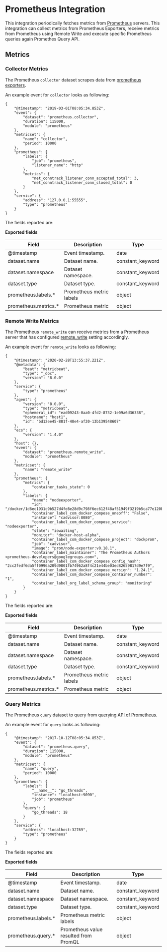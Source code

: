 # Prometheus Integration

This integration periodically fetches metrics from [Prometheus](https://prometheus.io/) servers.
This integration can collect metrics from Prometheus Exporters, receive metrics from Prometheus using Remote Write
and execute specific Prometheus queries again Promethes Query API.

## Metrics

### Collector Metrics

The Prometheus `collector` dataset scrapes data from [prometheus exporters](https://prometheus.io/docs/instrumenting/exporters/).

An example event for `collector` looks as following:

```$json
{
    "@timestamp": "2019-03-01T08:05:34.853Z",
    "event": {
        "dataset": "prometheus.collector",
        "duration": 115000,
        "module": "prometheus"
    },
    "metricset": {
        "name": "collector",
        "period": 10000
    },
    "prometheus": {
        "labels": {
            "job": "prometheus",
            "listener_name": "http"
        },
        "metrics": {
            "net_conntrack_listener_conn_accepted_total": 3,
            "net_conntrack_listener_conn_closed_total": 0
        }
    },
    "service": {
        "address": "127.0.0.1:55555",
        "type": "prometheus"
    }
}
```

The fields reported are:

**Exported fields**

| Field | Description | Type |
|---|---|---|
| @timestamp | Event timestamp. | date |
| dataset.name | Dataset name. | constant_keyword |
| dataset.namespace | Dataset namespace. | constant_keyword |
| dataset.type | Dataset type. | constant_keyword |
| prometheus.labels.* | Prometheus metric labels | object |
| prometheus.metrics.* | Prometheus metric | object |



### Remote Write Metrics

The Prometheus `remote_write` can receive metrics from a Prometheus server that
has configured [remote_write](https://prometheus.io/docs/prometheus/latest/configuration/configuration/#remote_write)
setting accordingly.

An example event for `remote_write` looks as following:

```$json
{
    "@timestamp": "2020-02-28T13:55:37.221Z",
    "@metadata": {
        "beat": "metricbeat",
        "type": "_doc",
        "version": "8.0.0"
    },
    "service": {
        "type": "prometheus"
    },
    "agent": {
        "version": "8.0.0",
        "type": "metricbeat",
        "ephemeral_id": "ead09243-0aa0-4fd2-8732-1e09a6d36338",
        "hostname": "host1",
        "id": "bd12ee45-881f-48e4-af20-13b139548607"
    },
    "ecs": {
        "version": "1.4.0"
    },
    "host": {},
    "event": {
        "dataset": "prometheus.remote_write",
        "module": "prometheus"
    },
    "metricset": {
        "name": "remote_write"
    },
    "prometheus": {
        "metrics": {
            "container_tasks_state": 0
        },
        "labels": {
            "name": "nodeexporter",
            "id": "/docker/1d6ec1931c9b527d4fe8e28d9c798f6ec612f48af51949f3219b5ca77e120b10",
            "container_label_com_docker_compose_oneoff": "False",
            "instance": "cadvisor:8080",
            "container_label_com_docker_compose_service": "nodeexporter",
            "state": "iowaiting",
            "monitor": "docker-host-alpha",
            "container_label_com_docker_compose_project": "dockprom",
            "job": "cadvisor",
            "image": "prom/node-exporter:v0.18.1",
            "container_label_maintainer": "The Prometheus Authors <prometheus-developers@googlegroups.com>",
            "container_label_com_docker_compose_config_hash": "2cc2fedf6da5ff0996a209d9801fb74962a8f4c21e44be03ed82659817d9e7f9",
            "container_label_com_docker_compose_version": "1.24.1",
            "container_label_com_docker_compose_container_number": "1",
            "container_label_org_label_schema_group": "monitoring"
        }
    }
}
```

The fields reported are:

**Exported fields**

| Field | Description | Type |
|---|---|---|
| @timestamp | Event timestamp. | date |
| dataset.name | Dataset name. | constant_keyword |
| dataset.namespace | Dataset namespace. | constant_keyword |
| dataset.type | Dataset type. | constant_keyword |
| prometheus.labels.* | Prometheus metric labels | object |
| prometheus.metrics.* | Prometheus metric | object |



### Query Metrics

The Prometheus `query` dataset to query from [querying API of Prometheus](https://prometheus.io/docs/prometheus/latest/querying/api/#expression-queries).

An example event for `query` looks as following:

```$json
{
    "@timestamp": "2017-10-12T08:05:34.853Z",
    "event": {
        "dataset": "prometheus.query",
        "duration": 115000,
        "module": "prometheus"
    },
    "metricset": {
        "name": "query",
        "period": 10000
    },
    "prometheus": {
        "labels": {
            "__name__": "go_threads",
            "instance": "localhost:9090",
            "job": "prometheus"
        },
        "query": {
            "go_threads": 18
        }
    },
    "service": {
        "address": "localhost:32769",
        "type": "prometheus"
    }
}
```

The fields reported are:

**Exported fields**

| Field | Description | Type |
|---|---|---|
| @timestamp | Event timestamp. | date |
| dataset.name | Dataset name. | constant_keyword |
| dataset.namespace | Dataset namespace. | constant_keyword |
| dataset.type | Dataset type. | constant_keyword |
| prometheus.labels.* | Prometheus metric labels | object |
| prometheus.query.* | Prometheus value resulted from PromQL | object |
